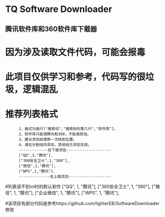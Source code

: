 # TQ Software Downloader
## 腾讯软件库和360软件库下载器

# 因为涉及读取文件代码，可能会报毒
# 此项目仅供学习和参考，代码写的很垃圾，逻辑混乱

# 推荐列表格式 
          1、格式为每行["搜索词","搜索到的第几行","软件库"], 
          2、软件库只能填腾讯和360，不能填其他。
          3、建议添加前搜索一次找到位置。
          4、请在分割线内添加，其他地方添加无效。
          -------------在下面添加--------------------
          ["QQ",3,"腾讯"],
          ["360安全卫士",1,"360"],
          ["微信",1,"腾讯"],
          ["WPS",1,"腾讯"],
          --------------在上面添加-------------------


#列表读不到ini时的默认软件
          ["QQ", 1, "腾讯"],
          ["360安全卫士", 1, "360"],
          ["微信", 1, "腾讯"],
          ["企业微信", 1, "腾讯"],
          ["WPS", 1, "腾讯"], 

#该项目有部分代码是参考https://github.com/lighterEB/SoftwareDownloader   修改
